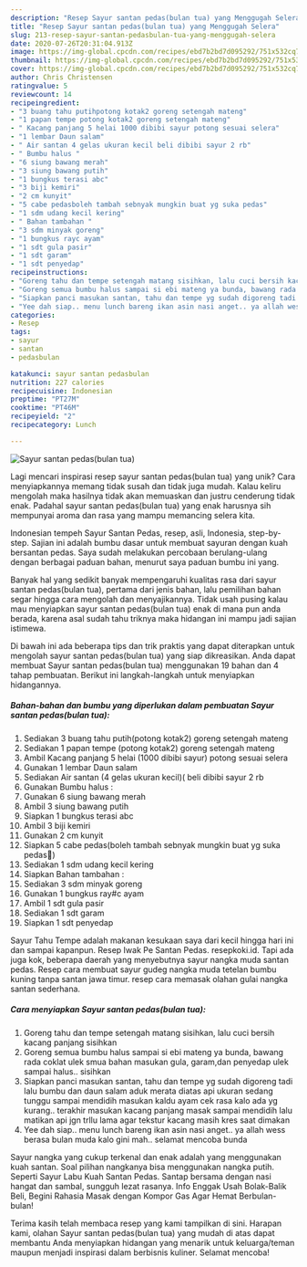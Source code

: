 ```yaml
---
description: "Resep Sayur santan pedas(bulan tua) yang Menggugah Selera"
title: "Resep Sayur santan pedas(bulan tua) yang Menggugah Selera"
slug: 213-resep-sayur-santan-pedasbulan-tua-yang-menggugah-selera
date: 2020-07-26T20:31:04.913Z
image: https://img-global.cpcdn.com/recipes/ebd7b2bd7d095292/751x532cq70/sayur-santan-pedasbulan-tua-foto-resep-utama.jpg
thumbnail: https://img-global.cpcdn.com/recipes/ebd7b2bd7d095292/751x532cq70/sayur-santan-pedasbulan-tua-foto-resep-utama.jpg
cover: https://img-global.cpcdn.com/recipes/ebd7b2bd7d095292/751x532cq70/sayur-santan-pedasbulan-tua-foto-resep-utama.jpg
author: Chris Christensen
ratingvalue: 5
reviewcount: 14
recipeingredient:
- "3 buang tahu putihpotong kotak2 goreng setengah mateng"
- "1 papan tempe potong kotak2 goreng setengah mateng"
- " Kacang panjang 5 helai 1000 dibibi sayur potong sesuai selera"
- "1 lembar Daun salam"
- " Air santan 4 gelas ukuran kecil beli dibibi sayur 2 rb"
- " Bumbu halus "
- "6 siung bawang merah"
- "3 siung bawang putih"
- "1 bungkus terasi abc"
- "3 biji kemiri"
- "2 cm kunyit"
- "5 cabe pedasboleh tambah sebnyak mungkin buat yg suka pedas"
- "1 sdm udang kecil kering"
- " Bahan tambahan "
- "3 sdm minyak goreng"
- "1 bungkus rayc ayam"
- "1 sdt gula pasir"
- "1 sdt garam"
- "1 sdt penyedap"
recipeinstructions:
- "Goreng tahu dan tempe setengah matang sisihkan, lalu cuci bersih kacang panjang sisihkan"
- "Goreng semua bumbu halus sampai si ebi mateng ya bunda, bawang rada coklat ulek smua bahan masukan gula, garam,dan penyedap ulek sampai halus.. sisihkan"
- "Siapkan panci masukan santan, tahu dan tempe yg sudah digoreng tadi lalu bumbu dan daun salam aduk merata diatas api ukuran sedang tunggu sampai mendidih masukan kaldu ayam cek rasa kalo ada yg kurang.. terakhir masukan kacang panjang masak sampai mendidih lalu matikan api jgn trllu lama agar tekstur kacang masih kres saat dimakan"
- "Yee dah siap.. menu lunch bareng ikan asin nasi anget.. ya allah wess berasa bulan muda kalo gini mah.. selamat mencoba bunda"
categories:
- Resep
tags:
- sayur
- santan
- pedasbulan

katakunci: sayur santan pedasbulan 
nutrition: 227 calories
recipecuisine: Indonesian
preptime: "PT27M"
cooktime: "PT46M"
recipeyield: "2"
recipecategory: Lunch

---
```



![Sayur santan pedas(bulan tua)](https://img-global.cpcdn.com/recipes/ebd7b2bd7d095292/751x532cq70/sayur-santan-pedasbulan-tua-foto-resep-utama.jpg)

Lagi mencari inspirasi resep sayur santan pedas(bulan tua) yang unik? Cara menyiapkannya memang tidak susah dan tidak juga mudah. Kalau keliru mengolah maka hasilnya tidak akan memuaskan dan justru cenderung tidak enak. Padahal sayur santan pedas(bulan tua) yang enak harusnya sih mempunyai aroma dan rasa yang mampu memancing selera kita.

Indonesian tempeh Sayur Santan Pedas, resep, asli, Indonesia, step-by-step. Sajian ini adalah bumbu dasar untuk membuat sayuran dengan kuah bersantan pedas. Saya sudah melakukan percobaan berulang-ulang dengan berbagai paduan bahan, menurut saya paduan bumbu ini yang.

Banyak hal yang sedikit banyak mempengaruhi kualitas rasa dari sayur santan pedas(bulan tua), pertama dari jenis bahan, lalu pemilihan bahan segar hingga cara mengolah dan menyajikannya. Tidak usah pusing kalau mau menyiapkan sayur santan pedas(bulan tua) enak di mana pun anda berada, karena asal sudah tahu triknya maka hidangan ini mampu jadi sajian istimewa.


Di bawah ini ada beberapa tips dan trik praktis yang dapat diterapkan untuk mengolah sayur santan pedas(bulan tua) yang siap dikreasikan. Anda dapat membuat Sayur santan pedas(bulan tua) menggunakan 19 bahan dan 4 tahap pembuatan. Berikut ini langkah-langkah untuk menyiapkan hidangannya.

<!--inarticleads1-->

##### Bahan-bahan dan bumbu yang diperlukan dalam pembuatan Sayur santan pedas(bulan tua):

1. Sediakan 3 buang tahu putih(potong kotak2) goreng setengah mateng
1. Sediakan 1 papan tempe (potong kotak2) goreng setengah mateng
1. Ambil  Kacang panjang 5 helai (1000 dibibi sayur) potong sesuai selera
1. Gunakan 1 lembar Daun salam
1. Sediakan  Air santan (4 gelas ukuran kecil)( beli dibibi sayur 2 rb
1. Gunakan  Bumbu halus :
1. Gunakan 6 siung bawang merah
1. Ambil 3 siung bawang putih
1. Siapkan 1 bungkus terasi abc
1. Ambil 3 biji kemiri
1. Gunakan 2 cm kunyit
1. Siapkan 5 cabe pedas(boleh tambah sebnyak mungkin buat yg suka pedas🤤)
1. Sediakan 1 sdm udang kecil kering
1. Siapkan  Bahan tambahan :
1. Sediakan 3 sdm minyak goreng
1. Gunakan 1 bungkus ray#c ayam
1. Ambil 1 sdt gula pasir
1. Sediakan 1 sdt garam
1. Siapkan 1 sdt penyedap


Sayur Tahu Tempe adalah makanan kesukaan saya dari kecil hingga hari ini dan sampai kapanpun. Resep Iwak Pe Santan Pedas. resepkoki.id. Tapi ada juga kok, beberapa daerah yang menyebutnya sayur nangka muda santan pedas. Resep cara membuat sayur gudeg nangka muda tetelan bumbu kuning tanpa santan jawa timur. resep cara memasak olahan gulai nangka santan sederhana. 

<!--inarticleads2-->

##### Cara menyiapkan Sayur santan pedas(bulan tua):

1. Goreng tahu dan tempe setengah matang sisihkan, lalu cuci bersih kacang panjang sisihkan
1. Goreng semua bumbu halus sampai si ebi mateng ya bunda, bawang rada coklat ulek smua bahan masukan gula, garam,dan penyedap ulek sampai halus.. sisihkan
1. Siapkan panci masukan santan, tahu dan tempe yg sudah digoreng tadi lalu bumbu dan daun salam aduk merata diatas api ukuran sedang tunggu sampai mendidih masukan kaldu ayam cek rasa kalo ada yg kurang.. terakhir masukan kacang panjang masak sampai mendidih lalu matikan api jgn trllu lama agar tekstur kacang masih kres saat dimakan
1. Yee dah siap.. menu lunch bareng ikan asin nasi anget.. ya allah wess berasa bulan muda kalo gini mah.. selamat mencoba bunda


Sayur nangka yang cukup terkenal dan enak adalah yang menggunakan kuah santan. Soal pilihan nangkanya bisa menggunakan nangka putih. Seperti Sayur Labu Kuah Santan Pedas. Santap bersama dengan nasi hangat dan sambal, sungguh lezat rasanya. Info Enggak Usah Bolak-Balik Beli, Begini Rahasia Masak dengan Kompor Gas Agar Hemat Berbulan-bulan! 

Terima kasih telah membaca resep yang kami tampilkan di sini. Harapan kami, olahan Sayur santan pedas(bulan tua) yang mudah di atas dapat membantu Anda menyiapkan hidangan yang menarik untuk keluarga/teman maupun menjadi inspirasi dalam berbisnis kuliner. Selamat mencoba!
